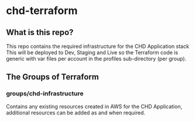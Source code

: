 # chd-terraform

## What is this repo?
This repo contains the required infrastructure for the CHD Application stack
This will be deployed to Dev, Staging and Live so the Terraform code is generic with var files per account in the profiles sub-directory (per group).

## The Groups of Terraform

### groups/chd-infrastructure
Contains any existing resources created in AWS for the CHD Application, additional resources can be added as and when required.
